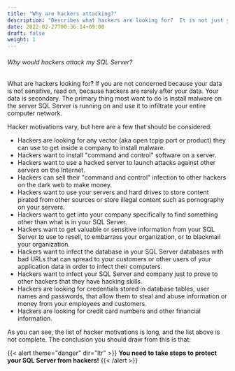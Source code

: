 ```yaml
---
title: "Why are hackers attacking?"
description: "Describes what hackers are looking for?  It is not just your data!"
date: 2022-02-27T00:36:14+09:00
draft: false
weight: 1
---
```


###### Why would hackers attack my SQL Server?

What are hackers looking for? If you are not concerned because your data is not sensitive, read on, because hackers are rarely after your data.  Your data is secondary.  The primary thing most want to do is install malware on the server SQL Server is running on and use it to infiltrate your entire computer network.

Hacker motivations vary, but here are a few that should be considered:

* Hackers are looking for any vector (aka open tcpip port or product) they can use to get inside a company to install malware.
* Hackers want to install "command and control" software on a server.
* Hackers want to use a hacked server to launch attacks against other servers on the Internet.
* Hackers can sell their "command and control" infection to other hackers on the dark web to make money.
* Hackers want to use your servers and hard drives to store content pirated from other sources or store illegal content such as pornography on your servers.
* Hackers want to get into your company specifically to find something other than what is in your SQL Server.
* Hackers want to get valuable or sensitive information from your SQL Server to use to resell, to embarrass your organization, or to blackmail your organization.
* Hackers want to infect the database in your SQL Server databases with bad URLs that can spread to your customers or other users of your application data in order to infect their computers.
* Hackers want to infect your SQL Server and company just to prove to other hackers that they have hacking skills.
* Hackers are looking for credentials stored in database tables, user names and passwords, that allow them to steal and abuse information or money from your employees and customers.
* Hackers are looking for credit card numbers and other financial information.

As you can see, the list of hacker motivations is long, and the list above is not complete.  The conclusion you should draw from this is that:

{{< alert theme="danger" dir="ltr" >}} **You need to take steps to protect your SQL Server from hackers!**
{{< /alert >}}